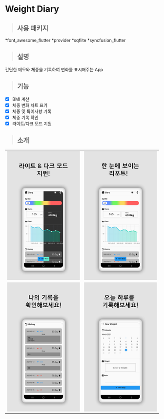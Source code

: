 # Weight Diary
> ## 사용 패키지
  *font_awesome_flutter
  *provider
  *sqflite
  *syncfusion_flutter

> ## 설명
간단한 메모와 체중을 기록하여 변화를 표시해주는 App

>## 기능
- [X] BMI 계산
- [X] 체중 변화 차트 표기
- [X] 체중 및 특이사항 기록
- [X] 체중 기록 확인
- [X] 라이트/다크 모드 지원

> ## 소개
|                           |                           |
| :-----------------------: | :-----------------------: |
| <img src="./info/3.png"/> | <img src="./info/4.png"/> |
| <img src="./info/5.png"/> | <img src="./info/6.png"/> |


